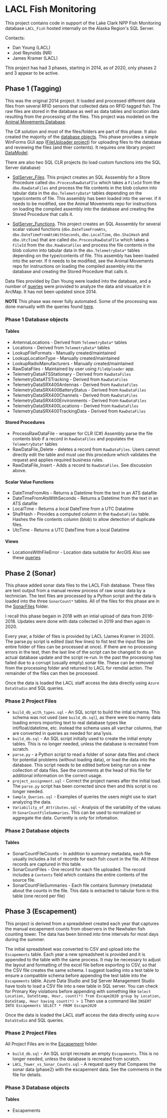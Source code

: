 LACL Fish Monitoring
====================

This project contains code in support of the Lake Clark NPP Fish Monitoring
database `LACL_Fish`
hosted internally on the Alaska Region's SQL Server.

Contacts:
* Dan Young (LACL)
* Joel Reynolds (NR)
* James Kramer (LACL)

This project has had 3 phases, starting in 2014, as of 2020, only phases 2 and 3
appear to be active.

## Phase 1 (Tagging)

This was the original 2014 project. It loaded and processed different data files
from several RFID sensors that collected data on RFID tagged fish. The raw
files are stored in the database as well as data tables and location data
resulting from the processing of the files.  This project was modeled on the
[Animal Movements Database](https://github.com/regan-sarwas/AnimalMovement).

The C# solution and most of the files/folders are part of this phase.
It also created the majority of the
[database objects](https://github.com/regan-sarwas/FishTagging/tree/master/Database/Database%20Schema.sql).
This phase provides a simple WinForms GUI app 
([FileUploader project](https://github.com/regan-sarwas/FishTagging/tree/master/FileUploader)) for uploading files to the database and reviewing the files
(and thier contents).
It requires one library project
[DataModel](https://github.com/regan-sarwas/FishTagging/tree/master/DataModel).

There are also two SQL CLR projects (to load custom functions into the SQL Server database)

* [SqlServer_Files](https://github.com/regan-sarwas/FishTagging/tree/master/SqlServer_Files).
  This project creates an SQL Asssembly for a Store Procedure called
  `dbo.ProcessRawDataFIle` which takes a `FileId` from the `dbo.RawDataFiles`
  and process the file contents in the blob column into tabular data in the
  `dbo.TelemetryData*` tables depending on the type/contents of file.
  This assembly has been loaded into the server.  If it needs to be modified,
  see the Animal Movements repo for instructions on loading the compiled
  assembly into the database and creating the Stored Procedure that calls it.

* [SqlServer_Functions](https://github.com/regan-sarwas/FishTagging/tree/master/SqlServer_Functions).
  This project creates an SQL Asssembly for several scalar valued functions
  (`dbo.DateTimeFromAts`, `dbo.DateTimeFromAtsWithSeconds`, `dbo.LocalTime`,
  `dbo.Sha1Hash` and `dbo.UtcTime`) that are called
  `dbo.ProcessRawDataFIle` which takes a `FileId` from the `dbo.RawDataFiles`
  and process the file contents in the blob column into tabular data in the
  `dbo.TelemetryData*` tables depending on the type/contents of file.
  This assembly has been loaded into the server.  If it needs to be modified,
  see the Animal Movements repo for instructions on loading the compiled
  assembly into the database and creating the Stored Procedure that calls it.

Data files provided by Dan Young were loaded into the database, and a number of 
[queries](https://github.com/regan-sarwas/FishTagging/tree/master/Database/Helpful%20Queries.sql)
were provided to analyze the data and visualize it in ArcMap.  It has not been
updated since 2014.

**NOTE** This phase was never fully automated.  Some of the processing was done manually
with the queries found [here](https://github.com/regan-sarwas/FishTagging/tree/master/Database/Helpful%20Queries.sql).

### Phase 1 Database objects

#### Tables
* AntennaLocations - Derived from `TelemetryData*` tables
* Locations - Derived from `TelemetryData*` tables
* LookupFileFormats - Manually created/maintained
* LookupLocationType - Manually created/maintained
* LookupRadioManufacturers - Manually created/maintained
* RawDataFiles - Maintained by user using `FileUploader` app.
* TelemetryDataATSStationary - Derived from `RawDataFiles`
* TelemetryDataATSTracking - Derived from `RawDataFiles`
* TelemetryDataSRX400Antennas - Derived from `RawDataFiles`
* TelemetryDataSRX400BatteryStatus - Derived from `RawDataFiles`
* TelemetryDataSRX400Channels - Derived from `RawDataFiles`
* TelemetryDataSRX400Environments - Derived from `RawDataFiles`
* TelemetryDataSRX400Locations - Derived from `RawDataFiles`
* TelemetryDataSRX400TrackingData - Derived from `RawDataFiles`

#### Stored Procedures
* ProcessRawDataFile - wrapper for CLR (C#) Assembly
  parse the file contents blob if a record in `RawDataFiles`
  and populates the `TelemetryData*` tables
* RawDataFile_Delete - deletes a record from `RawDataFiles`. Users cannot
  directly edit the table and must use this procedure which validates
  the request and applies required business rules.
* RawDataFile_Insert - Adds a record to `RawDataFiles`. See discussion above.

#### Scalar Value Functions
* DateTimeFromAts - Returns a Datetime from the text in an ATS datafile
* DateTimeFromAtsWithSeconds - Returns a Datetime from the text in an ATS datafile
* LocalTime - Returns a local DateTime from a UTC Datatime
* Sha1Hash - Provides a computed column in the `RawDataFiles` table. Hashes the
  file contents column (blob) to allow detection of duplicate files.
* UtcTime - Returns a UTC DateTime from a local Datatime

#### Views
* LocationsWithFileError - Location data suitable for ArcGIS
Also see these [queries](https://github.com/regan-sarwas/FishTagging/tree/master/Database/Helpful%20Queries.sql)


## Phase 2 (Sonar)

This phase added sonar data files to the LACL Fish database.  These files are
text output from a manual review process of raw sonar data by a technician.
The text files are processed by a Python script and the data is loaded into
the three `SonarCount*` tables.  All of the files for this phase are in the
[SonarFiles](https://github.com/regan-sarwas/FishTagging/tree/master/SonarFiles) folder.

I recall this phase begain in 2018 with an intial upload of data from 2016-2018.
Updates were done with data collected in 2019 and then again in 2020.

Every year, a folder of files is provided by LACL (James Kramer in 2020).
The parse.py script is edited (last few lines) to fist test the input files
(an entire folder of files can be processed at once). If there are no
processing errors in the test, then the last line of the script can be
changed to do an actual database update and the script re-run.  In the past
the processing has failed due to a corrupt (usually empty) sonar file.  These
can be removed from the processing folder and returned to LACL for remdial action.
The remainder of the files can then be processed.

Once the data is loaded the LACL staff access the data directly using `Azure DataStudio`
and SQL queries.

### Phase 2 Project Files
* `build_db_with_types.sql` - An SQL script to build the intial schema.  This
  schema was not used (see `build_db.sql`), as there were too manny data loading
  errors importing text to real database types like int/float/datetime, etc. 
  instead the schema uses all varchar columns, that are converted in queries
  as needed for ana`lysis. 
* `build_db.sql` - An SQL script initially used to create the initial
  empty tables. This is no longer needed, unless the database is recreated from scratch.
* `parse.py` - a Python script to read a folder of sonar data files and check
  for potential problems (without loading data), or load the data into the database.
  This script needs to be edited before being run on a new collection of data
  files.  See the comments at the head of this file for additional information
  on the correct usage.
* `project_assignment.sql` - Correct the project names after the initial load.
  The `parse.py` script has been corrected since then and this script is no longer
  needed.
* `Sample_Queries.sql` - Examples of queries the users might use to start
  analyzing the data.
* `Variability_of_Attributes.sql` - Analysis of the variability of the
  values in `SonarCountFileSummaries`.  This can be used to normalized or
  aggregate the data.  Currently is only for infomation.

### Phase 2 Database objects
#### Tables
* SonarCountFileCounts - In addition to summary metadata, each file usually
  includes a list of records for each fish count in the file.  All these
  records are captured in this table.
* SonarCountFiles - One record for each file uploaded.  The record includes
  a `Contents` field which contains the entire contents of the source file.
* SonarCountFileSummaries - Each file contains Summary (metadata) about the
  counts in the file.  This data is extracted to tabular form in this table
  (one record per file)


## Phase 3 (Escapement)

This project is derived from a spreadsheet created each year that captures
the manual excapement counts from observers in the Newhalen fish counting tower.
The data has been binned into time intervals for most days during the summer.

The initial spreadsheet was converted to CSV and upload into the `Escapements`
table.  Each year a new spreadsheet is provided and it is appended to the
table with the same process.  It may be necessary to adjust the layout and formatting
of the excel file before exporting to CSV, so that the CSV file creates the
same schema.  I suggest loading into a test table to ensure a compatible
schema before appending the test table into the `Escapements` table.
Azure Data Studio and Sql Server Management Studio have tools to load a CSV
file into a new table in SQL server.  You can check for Primary Key violations
before appending with something like
`Select Location, DateStamp, Hour, count(*) from Escape2020 group by Location, DateStamp, Hour having count(*) > 1`
Then use a command like 
`INSERT INTO Escapements SELECT * FROM Escape2020`

Once the data is loaded the LACL staff access the data directly using `Azure DataStudio`
and SQL queries.

### Phase 2 Project Files
All Project Files are in the
[Escapement](https://github.com/regan-sarwas/FishTagging/tree/master/Escapements)
folder.

* `build_db.sql` - An SQL script recreate an empty `Escapements`.
  This is no longer needed, unless the database is recreated from scratch.
* `LACL_Tower_vs_Sonar_Counts.sql` - A request query that Compares the
  sonar data (phase2) with the escapement data.  See the comments in the file
  for details.
  

### Phase 3 Database objects
#### Tables
* Escapements

